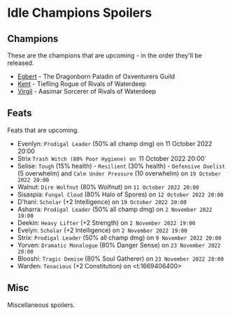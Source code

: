 # Idle Champions Spoilers

## Champions
These are the champions that are upcoming - in the order they'll be released.

* [Egbert](egbert.md) - The Dragonborn Paladin of Oxventurers Guild
* [Kent](kent.md) - Tiefling Rogue of Rivals of Waterdeep
* [Virgil](virgil.md) - Aasimar Sorcerer of Rivals of Waterdeep

## Feats
Feats that are upcoming.

* Evenlyn: `Prodigal Leader` (50% all champ dmg) on 11 October 2022 20:00
* Strix `Trash Witch (80% Poor Hygiene) on `11 October 2022 20:00`
* Selise: `Tough` (15% health) - `Resilient` (30% health) - `Defensive Duelist` (5 overwhelm) and `Calm Under Pressure` (10 overwhelm) on `19 October 2022 20:00`
* Walnut: `Dire Wolfnut` (80% Wolfnut) on `11 October 2022 20:00`
* Sisaspia: `Fungal Cloud` (80% Halo of Spores) on `12 October 2022 20:00`
* D'hani: `Scholar` (+2 Intelligence) on `19 October 2022 20:00`
* Asharra: `Prodigal Leader` (50% all champ dmg) on `2 November 2022 19:00`
* Deekin: `Heavy Lifter` (+2 Strength) on `2 November 2022 19:00`
* Evelyn: `Scholar` (+2 Intelligence) on `2 November 2022 19:00`
* Strix: `Prodigal Leader` (50% all champ dmg) on `9 November 2022 20:00`
* Yorven: `Dramatic Monalogue` (80% Danger Sense) on `23 November 2022 20:00`
* Blooshi: `Tragic Demise` (80% Soul Gatherer) on `23 November 2022 20:00`
* Warden: `Tenacious` (+2 Constitution) on <t:1669406400>

## Misc
Miscellaneous spoilers.